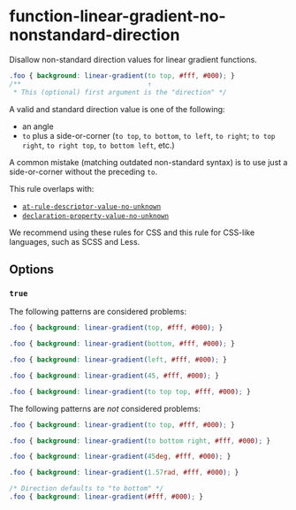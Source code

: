 # function-linear-gradient-no-nonstandard-direction

Disallow non-standard direction values for linear gradient functions.

<!-- prettier-ignore -->
```css
.foo { background: linear-gradient(to top, #fff, #000); }
/**                                ↑
 * This (optional) first argument is the "direction" */
```

A valid and standard direction value is one of the following:

- an angle
- `to` plus a side-or-corner (`to top`, `to bottom`, `to left`, `to right`; `to top right`, `to right top`, `to bottom left`, etc.)

A common mistake (matching outdated non-standard syntax) is to use just a side-or-corner without the preceding `to`.

This rule overlaps with:

- [`at-rule-descriptor-value-no-unknown`](https://github.com/stylelint/stylelint/16.17.0/lib/rules/at-rule-descriptor-value-no-unknown/README.md)
- [`declaration-property-value-no-unknown`](https://github.com/stylelint/stylelint/16.17.0/lib/rules/declaration-property-value-no-unknown/README.md)

We recommend using these rules for CSS and this rule for CSS-like languages, such as SCSS and Less.

## Options

### `true`

The following patterns are considered problems:

<!-- prettier-ignore -->
```css
.foo { background: linear-gradient(top, #fff, #000); }
```

<!-- prettier-ignore -->
```css
.foo { background: linear-gradient(bottom, #fff, #000); }
```

<!-- prettier-ignore -->
```css
.foo { background: linear-gradient(left, #fff, #000); }
```

<!-- prettier-ignore -->
```css
.foo { background: linear-gradient(45, #fff, #000); }
```

<!-- prettier-ignore -->
```css
.foo { background: linear-gradient(to top top, #fff, #000); }
```

The following patterns are _not_ considered problems:

<!-- prettier-ignore -->
```css
.foo { background: linear-gradient(to top, #fff, #000); }
```

<!-- prettier-ignore -->
```css
.foo { background: linear-gradient(to bottom right, #fff, #000); }
```

<!-- prettier-ignore -->
```css
.foo { background: linear-gradient(45deg, #fff, #000); }
```

<!-- prettier-ignore -->
```css
.foo { background: linear-gradient(1.57rad, #fff, #000); }
```

<!-- prettier-ignore -->
```css
/* Direction defaults to "to bottom" */
.foo { background: linear-gradient(#fff, #000); }
```
